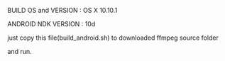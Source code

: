 BUILD OS and VERSION : OS X 10.10.1

ANDROID NDK VERSION : 10d


just copy this file(build_android.sh) to downloaded ffmpeg source folder

and run.
